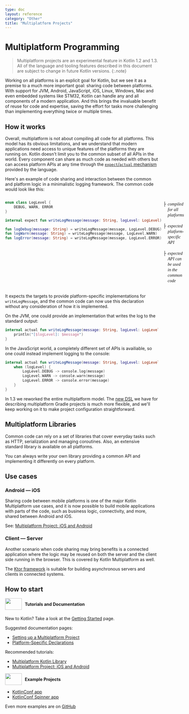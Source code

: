 ```yaml
---
type: doc
layout: reference
category: "Other"
title: "Multiplatform Projects"
---
```


# Multiplatform Programming

> Multiplatform projects are an experimental feature in Kotlin 1.2 and 1.3. All of the language
and tooling features described in this document are subject to change in future Kotlin versions.
{:.note}

Working on all platforms is an explicit goal for Kotlin, but we see it as a premise to a much more important 
goal: sharing code between platforms. With support for JVM, Android, JavaScript, iOS, Linux, Windows, 
Mac and even embedded systems like STM32, Kotlin can handle any and all components of a modern application. 
And this brings the invaluable benefit of reuse for code and expertise, saving the effort for tasks more 
challenging than implementing everything twice or multiple times.

## How it works

Overall, multiplatform is not about compiling all code for all platforms. This model has its obvious 
limitations, and we understand that modern applications need access to unique features of the platforms 
they are running on. Kotlin doesn't limit you to the common subset of all APIs in the world. 
Every component can share as much code as needed with others but can access platform APIs at any time 
through the [`expect`/`actual` mechanism](platform-specific-declarations.html) provided by the language. 

Here's an example of code sharing and interaction between the common and platform logic in a minimalistic 
logging framework. The common code would look like this:

<div style="display:flex">
<div class="sample" markdown="1" theme="idea" data-highlight-only>

```kotlin
enum class LogLevel {
    DEBUG, WARN, ERROR
}

internal expect fun writeLogMessage(message: String, logLevel: LogLevel)

fun logDebug(message: String) = writeLogMessage(message, LogLevel.DEBUG)
fun logWarn(message: String) = writeLogMessage(message, LogLevel.WARN)
fun logError(message: String) = writeLogMessage(message, LogLevel.ERROR)
```

</div>
<div style="margin-left: 5px;white-space: pre-line; line-height: 18px; font-family: Tahoma;">
    <div style="display:flex">├<i style="margin-left:5px">compiled for all platforms</i></div>
    <div style="display:flex">├<i style="margin-left:5px">expected platform-specific API</i></div>
    <div style="display:flex">├<i style="margin-left:5px">expected API can be used in the common code</i></div>
</div>
</div>

It expects the targets to provide platform-specific implementations for `writeLogMessage`, and the common code can 
now use this declaration without any consideration of how it is implemented.

On the JVM, one could provide an implementation that writes the log to the standard output:

<div class="sample" markdown="1" theme="idea" data-highlight-only>

```kotlin
internal actual fun writeLogMessage(message: String, logLevel: LogLevel) {
    println("[$logLevel]: $message")
}
```

</div>

In the JavaScript world, a completely different set of APIs is availiable, 
so one could instead implement logging to the console:

<div class="sample" markdown="1" theme="idea" data-highlight-only>

```kotlin
internal actual fun writeLogMessage(message: String, logLevel: LogLevel) {
    when (logLevel) {
        LogLevel.DEBUG -> console.log(message)
        LogLevel.WARN -> console.warn(message)
        LogLevel.ERROR -> console.error(message)
    }
}
```

</div>

In 1.3 we reworked the entire multiplatform model. The [new DSL](building-mpp-with-gradle.html) we have for describing multiplatform Gradle 
projects is much more flexible, and we'll keep working on it to make project configuration straightforward.

## Multiplatform Libraries

Common code can rely on a set of libraries that cover everyday tasks such as HTTP, serialization and managing 
coroutines. Also, an extensive standard library is available on all platforms. 

You can always write your 
own library providing a common API and implementing it differently on every platform.

## Use cases

### Android — iOS

Sharing code between mobile platforms is one of the major Kotlin Multiplatform use cases, and it is now 
possible to build mobile applications with parts of the code, such as business logic, connectivity, 
and more, shared between Android and iOS.

See: [Multiplatform Project: iOS and Android](/docs/tutorials/native/mpp-ios-android.html)

### Client — Server

Another scenario when code sharing may bring benefits is a connected application where the logic may be 
reused on both the server and the client side running in the browser. This is covered by Kotlin 
Multiplatform as well.

The [Ktor framework](https://ktor.io/) is suitable for building asynchronous servers and clients in connected systems.

## How to start

<div style="display: flex; align-items: center; margin-bottom: 20px">
    <img src="{{ url_for('asset', path='images/landing/native/book.png') }}" height="38p" width="55" style="margin-right: 10px;">
    <b>Tutorials and Documentation</b>
</div>

New to Kotlin? Take a look at the [Getting Started](/docs/reference/basic-syntax.html) page.

Suggested documentation pages: 
- [Setting up a Multiplatform Project](building-mpp-with-gradle.html#setting-up-a-multiplatform-project) 
- [Platform-Specific Declarations](platform-specific-declarations.html) 

Recommended tutorials:
- [Multiplatform Kotlin Library](/docs/tutorials/multiplatform-library.html)
- [Multiplatform Project: iOS and Android](/docs/tutorials/native/mpp-ios-android.html)
  
<div style="display: flex; align-items: center; margin-bottom: 10px;">
    <img src="{{ url_for('asset', path='images/landing/native/try.png') }}" height="38p" width="55" style="margin-right: 10px;">
    <b>Example Projects</b>
</div>

- [KotlinConf app](https://github.com/JetBrains/kotlinconf-app) 
- [KotlinConf Spinner app](https://github.com/jetbrains/kotlinconf-spinner)

Even more examples are on [GitHub](https://github.com/JetBrains/kotlin-examples)

